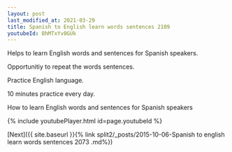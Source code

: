 ```yaml
---
layout: post
last_modified_at: 2021-03-29
title: Spanish to English learn words sentences 2109 
youtubeId: BhMTxYv0GUk
---
```

 
 
Helps to learn English words and sentences for Spanish speakers.

Opportunitiy to repeat the words sentences. 

Practice English language. 
 
10 minutes practice every day. 
 
How to learn English words and sentences for Spanish speakers 
 
{% include youtubePlayer.html id=page.youtubeId %}
 
 
[Next]({{ site.baseurl }}{% link  split2/_posts/2015-10-06-Spanish to english learn words sentences 2073 .md%})
 
